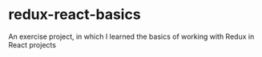 # redux-react-basics
An exercise project, in which I learned the basics of working with Redux in React projects
